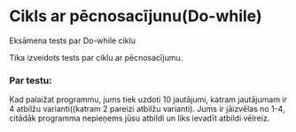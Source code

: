 # Cikls ar pēcnosacījunu(Do-while)
Eksāmena tests par Do-while ciklu

Tika izveidots tests par ciklu ar pēcnosacījumu.
### Par testu:

Kad palaižat programmu, jums tiek uzdoti 10 jautājumi, katram jautājumam ir 4 atbilžu varianti((katram 2 pareizi atbilžu varianti). Jums ir jāizvēlas no 1-4, citādāk programma nepieņems jūsu atbildi un liks ievadīt atbildi vēlreiz.
